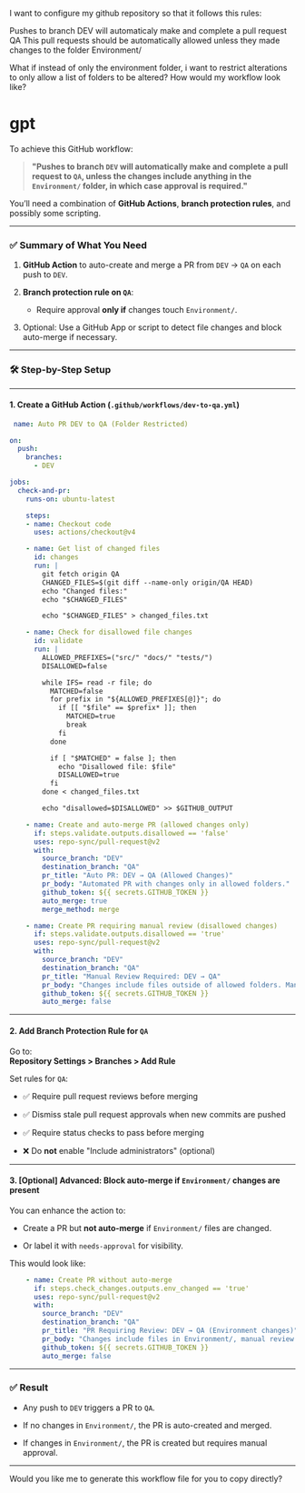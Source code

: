 I want to configure my github repository so that it follows this rules:

Pushes to branch DEV will automaticaly make and complete a pull request QA
This pull requests should be automatically allowed unless they made changes to the folder Environment/

What if instead of only the environment folder, i want to restrict alterations to only allow a list of folders to be altered? How would my workflow look like? 

# gpt

To achieve this GitHub workflow:

> **"Pushes to branch `DEV` will automatically make and complete a pull request to `QA`, unless the changes include anything in the `Environment/` folder, in which case approval is required."**

You’ll need a combination of **GitHub Actions**, **branch protection rules**, and possibly some scripting.

---

### ✅ Summary of What You Need

1. **GitHub Action** to auto-create and merge a PR from `DEV` → `QA` on each push to `DEV`.
    
2. **Branch protection rule on `QA`**:
    
    - Require approval **only if** changes touch `Environment/`.
        
3. Optional: Use a GitHub App or script to detect file changes and block auto-merge if necessary.
    

---

### 🛠 Step-by-Step Setup

---

#### **1. Create a GitHub Action (`.github/workflows/dev-to-qa.yml`)**

```yaml
 name: Auto PR DEV to QA (Folder Restricted)

on:
  push:
    branches:
      - DEV

jobs:
  check-and-pr:
    runs-on: ubuntu-latest

    steps:
    - name: Checkout code
      uses: actions/checkout@v4

    - name: Get list of changed files
      id: changes
      run: |
        git fetch origin QA
        CHANGED_FILES=$(git diff --name-only origin/QA HEAD)
        echo "Changed files:"
        echo "$CHANGED_FILES"

        echo "$CHANGED_FILES" > changed_files.txt

    - name: Check for disallowed file changes
      id: validate
      run: |
        ALLOWED_PREFIXES=("src/" "docs/" "tests/")
        DISALLOWED=false

        while IFS= read -r file; do
          MATCHED=false
          for prefix in "${ALLOWED_PREFIXES[@]}"; do
            if [[ "$file" == $prefix* ]]; then
              MATCHED=true
              break
            fi
          done

          if [ "$MATCHED" = false ]; then
            echo "Disallowed file: $file"
            DISALLOWED=true
          fi
        done < changed_files.txt

        echo "disallowed=$DISALLOWED" >> $GITHUB_OUTPUT

    - name: Create and auto-merge PR (allowed changes only)
      if: steps.validate.outputs.disallowed == 'false'
      uses: repo-sync/pull-request@v2
      with:
        source_branch: "DEV"
        destination_branch: "QA"
        pr_title: "Auto PR: DEV → QA (Allowed Changes)"
        pr_body: "Automated PR with changes only in allowed folders."
        github_token: ${{ secrets.GITHUB_TOKEN }}
        auto_merge: true
        merge_method: merge

    - name: Create PR requiring manual review (disallowed changes)
      if: steps.validate.outputs.disallowed == 'true'
      uses: repo-sync/pull-request@v2
      with:
        source_branch: "DEV"
        destination_branch: "QA"
        pr_title: "Manual Review Required: DEV → QA"
        pr_body: "Changes include files outside of allowed folders. Manual review needed."
        github_token: ${{ secrets.GITHUB_TOKEN }}
        auto_merge: false

```

---

#### **2. Add Branch Protection Rule for `QA`**

Go to:  
**Repository Settings > Branches > Add Rule**

Set rules for `QA`:

- ✅ Require pull request reviews before merging
    
- ✅ Dismiss stale pull request approvals when new commits are pushed
    
- ✅ Require status checks to pass before merging
    
- ❌ Do **not** enable "Include administrators" (optional)
    

---

#### **3. [Optional] Advanced: Block auto-merge if `Environment/` changes are present**

You can enhance the action to:

- Create a PR but **not auto-merge** if `Environment/` files are changed.
    
- Or label it with `needs-approval` for visibility.
    

This would look like:

```yaml
    - name: Create PR without auto-merge
      if: steps.check_changes.outputs.env_changed == 'true'
      uses: repo-sync/pull-request@v2
      with:
        source_branch: "DEV"
        destination_branch: "QA"
        pr_title: "PR Requiring Review: DEV → QA (Environment changes)"
        pr_body: "Changes include files in Environment/, manual review required"
        github_token: ${{ secrets.GITHUB_TOKEN }}
        auto_merge: false
```

---

### ✅ Result

- Any push to `DEV` triggers a PR to `QA`.
    
- If no changes in `Environment/`, the PR is auto-created and merged.
    
- If changes in `Environment/`, the PR is created but requires manual approval.
    

---

Would you like me to generate this workflow file for you to copy directly?







